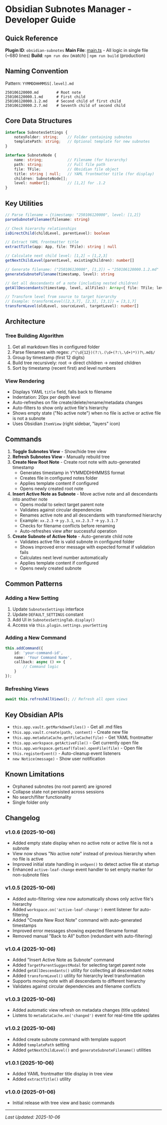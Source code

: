 # Obsidian Subnotes Manager - Developer Guide

## Quick Reference

**Plugin ID**: `obsidian-subnotes`
**Main File**: [main.ts](main.ts) - All logic in single file (~680 lines)
**Build**: `npm run dev` (watch) | `npm run build` (production)

## Naming Convention

Pattern: `YYMMDDHHMMSS[.level].md`

```
250106120000.md        # Root note
250106120000.1.md      # First child
250106120000.1.2.md    # Second child of first child
250106120000.2.7.md    # Seventh child of second child
```

## Core Data Structures

```typescript
interface SubnotesSettings {
    notesFolder: string;    // Folder containing subnotes
    templatePath: string;   // Optional template for new subnotes
}

interface SubnoteNode {
    name: string;           // Filename (for hierarchy)
    path: string;           // Full file path
    file: TFile;            // Obsidian file object
    title: string | null;   // YAML frontmatter title (for display)
    children: SubnoteNode[];
    level: number[];        // [1,2] for .1.2
}
```

## Key Utilities

```typescript
// Parse filename → {timestamp: "250106120000", level: [1,2]}
parseSubnoteFilename(filename: string)

// Check hierarchy relationships
isDirectChild(childLevel, parentLevel): boolean

// Extract YAML frontmatter title
extractTitle(app: App, file: TFile): string | null

// Calculate next child level: [1,2] → [1,2,3]
getNextChildLevel(parentLevel, existingChildren): number[]

// Generate filename: ("250106120000", [1,2]) → "250106120000.1.2.md"
generateSubnoteFilename(timestamp, level): string

// Get all descendants of a note (including nested children)
getAllDescendants(timestamp, level, allFiles): Array<{ file: TFile; level: number[] }>

// Transform level from source to target hierarchy
// Example: transformLevel([2,3,7], [2,3], [3,1]) = [3,1,7]
transformLevel(oldLevel, sourceLevel, targetLevel): number[]
```

## Architecture

### Tree Building Algorithm
1. Get all markdown files in configured folder
2. Parse filenames with regex: `/^(\d{12})(?:\.(\d+(?:\.\d+)*))?\.md$/`
3. Group by timestamp (first 12 digits)
4. Build tree recursively: root → direct children → nested children
5. Sort by timestamp (recent first) and level numbers

### View Rendering
- Displays YAML `title` field, falls back to filename
- Indentation: 20px per depth level
- Auto-refreshes on file create/delete/rename/metadata changes
- Auto-filters to show only active file's hierarchy
- Shows empty state ("No active note") when no file is active or active file is not a subnote
- Uses Obsidian `ItemView` (right sidebar, "layers" icon)

## Commands

1. **Toggle Subnotes View** - Show/hide tree view
2. **Refresh Subnotes View** - Manually rebuild tree
3. **Create New Root Note** - Create root note with auto-generated timestamp
   - Generates timestamp in YYMMDDHHMMSS format
   - Creates file in configured notes folder
   - Applies template content if configured
   - Opens newly created root note
4. **Insert Active Note as Subnote** - Move active note and all descendants into another note
   - Opens modal to select target parent note
   - Validates against circular dependencies
   - Renames active note and all descendants with transformed hierarchy
   - Example: `xx.2.3` → `yy.3.1`, `xx.2.3.7` → `yy.3.1.7`
   - Checks for filename conflicts before renaming
   - Auto-refreshes view after successful operation
5. **Create Subnote of Active Note** - Auto-generate child note
   - Validates active file is valid subnote in configured folder
   - Shows improved error message with expected format if validation fails
   - Calculates next level number automatically
   - Applies template content if configured
   - Opens newly created subnote

## Common Patterns

### Adding a New Setting
1. Update `SubnotesSettings` interface
2. Update `DEFAULT_SETTINGS` constant
3. Add UI in `SubnotesSettingTab.display()`
4. Access via `this.plugin.settings.yourSetting`

### Adding a New Command
```typescript
this.addCommand({
    id: 'your-command-id',
    name: 'Your Command Name',
    callback: async () => {
        // Command logic
    }
});
```

### Refreshing Views
```typescript
await this.refreshAllViews(); // Refresh all open views
```

## Key Obsidian APIs

- `this.app.vault.getMarkdownFiles()` - Get all .md files
- `this.app.vault.create(path, content)` - Create new file
- `this.app.metadataCache.getFileCache(file)` - Get YAML frontmatter
- `this.app.workspace.getActiveFile()` - Get currently open file
- `this.app.workspace.getLeaf(false).openFile(file)` - Open file
- `this.registerEvent()` - Auto-cleanup event listeners
- `new Notice(message)` - Show user notification

## Known Limitations

- Orphaned subnotes (no root parent) are ignored
- Collapse state not persisted across sessions
- No search/filter functionality
- Single folder only

## Changelog

### v1.0.6 (2025-10-06)
- Added empty state display when no active note or active file is not a subnote
- View now shows "No active note" instead of previous hierarchy when no file is active
- Improved initial state handling in `onOpen()` to detect active file at startup
- Enhanced `active-leaf-change` event handler to set empty marker for non-subnote files

### v1.0.5 (2025-10-06)
- Added auto-filtering: view now automatically shows only active file's hierarchy
- Added `workspace.on('active-leaf-change')` event listener for auto-filtering
- Added "Create New Root Note" command with auto-generated timestamps
- Improved error messages showing expected filename format
- Removed manual "Back to All" button (redundant with auto-filtering)

### v1.0.4 (2025-10-06)
- Added "Insert Active Note as Subnote" command
- Added `TargetParentSuggestModal` for selecting target parent note
- Added `getAllDescendants()` utility for collecting all descendant notes
- Added `transformLevel()` utility for hierarchy level transformation
- Supports moving note with all descendants to different hierarchy
- Validates against circular dependencies and filename conflicts

### v1.0.3 (2025-10-06)
- Added automatic view refresh on metadata changes (title updates)
- Listens to `metadataCache.on('changed')` event for real-time title updates

### v1.0.2 (2025-10-06)
- Added create subnote command with template support
- Added `templatePath` setting
- Added `getNextChildLevel()` and `generateSubnoteFilename()` utilities

### v1.0.1 (2025-10-06)
- Added YAML frontmatter title display in tree view
- Added `extractTitle()` utility

### v1.0.0 (2025-01-06)
- Initial release with tree view and basic commands

---

*Last Updated: 2025-10-06*

